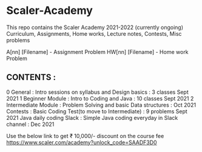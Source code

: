 # Scaler-Academy
This repo contains the Scaler Academy 2021-2022 (currently ongoing)
Curriculum, Assignments, Home works, Lecture notes, Contests, Misc problems

A[nn] [Filename]  - Assignment Problem
HW[nn] [Filename] - Home work Problem

CONTENTS :
--------------
0 General               : Intro sessions on syllabus and Design basics  :  3 classes   Sept  2021
1 Beginner Module       : Intro to Coding and Java                      : 10 classes   Sept  2021
2 Intermediate Module   : Problem Solving and basic Data structures     :               Oct  2021
Contests                : Basic Coding Test(to move to Intermediate)    :  9 problems  Sept  2021
Java daily coding Slack : Simple Java coding everyday in Slack channel  :               Dec  2021

  
Use the below link to get ₹ 10,000/- discount on the course fee
https://www.scaler.com/academy?unlock_code=SAADF3D0
